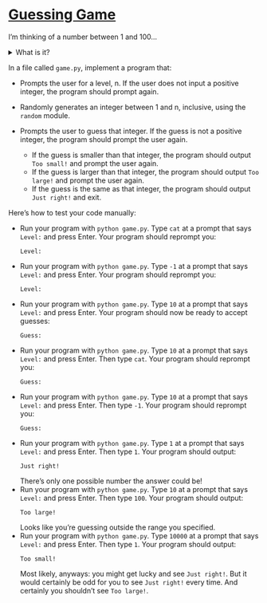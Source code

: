 # [**Guessing Game**](https://cs50.harvard.edu/python/2022/psets/4/game/)
I’m thinking of a number between 1 and 100…

<details><summary>What is it?</summary>It’s 50! But what if it were more random?</details>

In a file called `game.py`, implement a program that:

  * Prompts the user for a level, n. If the user does not input a positive integer, the program should prompt again.
  * Randomly generates an integer between 1 and n, inclusive, using the `random` module.
  * Prompts the user to guess that integer. If the guess is not a positive integer, the program should prompt the user again.
      
      * If the guess is smaller than that integer, the program should output `Too small!` and prompt the user again.
      * If the guess is larger than that integer, the program should output `Too large!` and prompt the user again.
      * If the guess is the same as that integer, the program should output `Just right!` and exit.

Here’s how to test your code manually:

  * Run your program with `python game.py`. Type `cat` at a prompt that says `Level:` and press Enter. Your program should reprompt you:
    ```
    Level:   
    ```
  * Run your program with `python game.py`. Type `-1` at a prompt that says `Level:` and press Enter. Your program should reprompt you:
    ```
    Level:   
    ```
  * Run your program with `python game.py`. Type `10` at a prompt that says `Level:` and press Enter. Your program should now be ready to accept guesses:
    ```
    Guess:   
    ```
  * Run your program with `python game.py`. Type `10` at a prompt that says `Level:` and press Enter. Then type `cat`. Your program should reprompt you:
    ```
    Guess:   
    ```
  * Run your program with `python game.py`. Type `10` at a prompt that says `Level:` and press Enter. Then type `-1`. Your program should reprompt you:
    ```
    Guess:   
    ```
  * Run your program with `python game.py`. Type `1` at a prompt that says `Level:` and press Enter. Then type `1`. Your program should output:
    ```
    Just right!  
    ```
    There’s only one possible number the answer could be!
  * Run your program with `python game.py`. Type `10` at a prompt that says `Level:` and press Enter. Then type `100`. Your program should output:
    ```
    Too large!  
    ```
    Looks like you’re guessing outside the range you specified.
  * Run your program with `python game.py`. Type `10000` at a prompt that says `Level:` and press Enter. Then type `1`. Your program should output:
    ```
    Too small!  
    ```
    Most likely, anyways: you might get lucky and see `Just right!`. But it would certainly be odd for you to see `Just right!` every time. And certainly you shouldn’t see `Too large!`.
    
